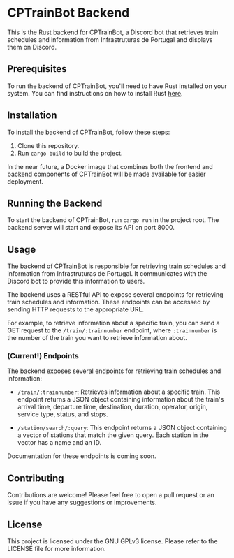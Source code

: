 # CPTrainBot Backend

This is the Rust backend for CPTrainBot, a Discord bot that retrieves train schedules and information from Infrastruturas de Portugal and displays them on Discord.

## Prerequisites

To run the backend of CPTrainBot, you'll need to have Rust installed on your system. You can find instructions on how to install Rust [here](https://www.rust-lang.org/tools/install).

## Installation

To install the backend of CPTrainBot, follow these steps:

1. Clone this repository.
2. Run `cargo build` to build the project.

In the near future, a Docker image that combines both the frontend and backend components of CPTrainBot will be made available for easier deployment.

## Running the Backend

To start the backend of CPTrainBot, run `cargo run` in the project root. The backend server will start and expose its API on port 8000.

## Usage

The backend of CPTrainBot is responsible for retrieving train schedules and information from Infrastruturas de Portugal. It communicates with the Discord bot to provide this information to users.

The backend uses a RESTful API to expose several endpoints for retrieving train schedules and information. These endpoints can be accessed by sending HTTP requests to the appropriate URL.

For example, to retrieve information about a specific train, you can send a GET request to the `/train/:trainnumber` endpoint, where `:trainnumber` is the number of the train you want to retrieve information about.

### (Current!) Endpoints

The backend exposes several endpoints for retrieving train schedules and information:

- `/train/:trainnumber`: Retrieves information about a specific train. This endpoint returns a JSON object containing information about the train's arrival time, departure time, destination, duration, operator, origin, service type, status, and stops.

- `/station/search/:query`: This endpoint returns a JSON object containing a vector of stations that match the given query. Each station in the vector has a name and an ID.

Documentation for these endpoints is coming soon.

## Contributing

Contributions are welcome! Please feel free to open a pull request or an issue if you have any suggestions or improvements.

## License

This project is licensed under the GNU GPLv3 license. Please refer to the LICENSE file for more information.

